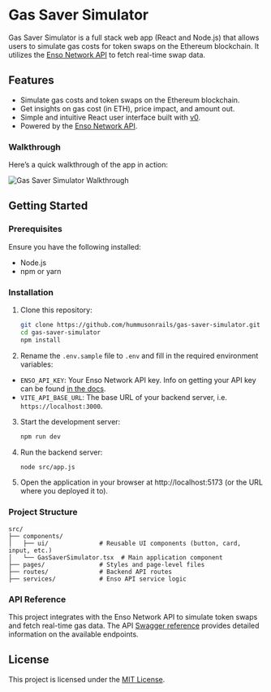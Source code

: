 # Gas Saver Simulator

Gas Saver Simulator is a full stack web app (React and Node.js) that allows users to simulate gas costs for token swaps on the Ethereum blockchain. It utilizes the [Enso Network API](https://api-docs.enso.finance/) to fetch real-time swap data.

## Features

- Simulate gas costs and token swaps on the Ethereum blockchain.
- Get insights on gas cost (in ETH), price impact, and amount out.
- Simple and intuitive React user interface built with [v0](https://v0.dev/).
- Powered by the [Enso Network API](https://api-docs.enso.finance/introduction/intro-to-enso).

### Walkthrough

Here’s a quick walkthrough of the app in action:

![Gas Saver Simulator Walkthrough](./gas_simulator.gif)

## Getting Started

### Prerequisites

Ensure you have the following installed:

- Node.js
- npm or yarn

### Installation

1. Clone this repository:
   ```bash
   git clone https://github.com/hummusonrails/gas-saver-simulator.git
   cd gas-saver-simulator
   npm install
   ```
2. Rename the `.env.sample` file to `.env` and fill in the required environment variables:
  - `ENSO_API_KEY`: Your Enso Network API key. Info on getting your API key can be found [in the docs](https://api-docs.enso.finance/introduction/get-api-key).
  - `VITE_API_BASE_URL`: The base URL of your backend server, i.e. `https://localhost:3000`.

3. Start the development server:
   ```bash
   npm run dev
   ```

4. Run the backend server:
   ```bash
   node src/app.js
   ```

5. Open the application in your browser at http://localhost:5173 (or the URL where you deployed it to).

### Project Structure

```
src/
├── components/
│   ├── ui/              # Reusable UI components (button, card, input, etc.)
│   └── GasSaverSimulator.tsx  # Main application component
├── pages/               # Styles and page-level files
├── routes/              # Backend API routes
├── services/            # Enso API service logic
```

### API Reference

This project integrates with the Enso Network API to simulate token swaps and fetch real-time gas data. The API [Swagger reference](https://api.enso.finance/api#) provides detailed information on the available endpoints.

## License

This project is licensed under the [MIT License](LICENSE).